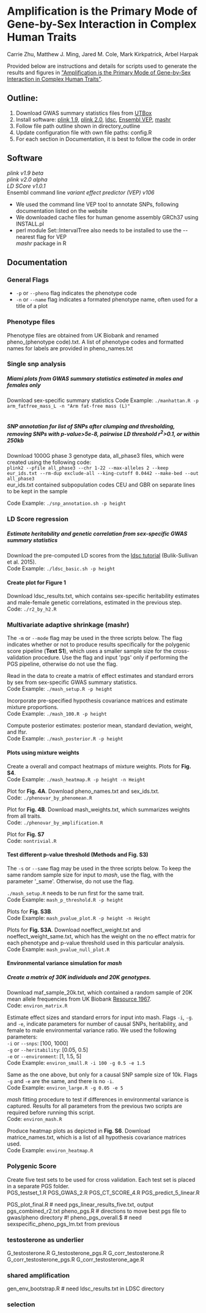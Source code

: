 # Amplification is the Primary Mode of Gene-by-Sex Interaction in Complex Human Traits
Carrie Zhu, Matthew J. Ming, Jared M. Cole, Mark Kirkpatrick, Arbel Harpak

Provided below are instructions and details for scripts used to generate the results and figures in ["Amplification is the Primary Mode of Gene-by-Sex Interaction in Complex Human Traits"](https://www.biorxiv.org/content/10.1101/2022.05.06.490973v1).

## Outline:
1. Download GWAS summary statistics files from [UTBox](https://utexas.box.com/s/ef25198jq6owpcq5j2wq6najovlq75b8)
2. Install software: [plink 1.9](https://www.cog-genomics.org/plink/), [plink 2.0](https://www.cog-genomics.org/plink/2.0/), [ldsc](https://github.com/bulik/ldsc), [Ensembl VEP](https://useast.ensembl.org/info/docs/tools/vep/script/index.html), [mashr](https://github.com/stephenslab/mashr)
3. Follow file path outline shown in directory_outline
4. Update configuration file with own file paths: config.R
5. For each section in Documentation, it is best to follow the code in order

## Software
*plink v1.9 beta*  
*plink v2.0 alpha*  
*LD SCore v1.0.1*  
Ensembl command line *variant effect predictor (VEP) v106*
- We used the command line VEP tool to annotate SNPs, following documentation listed on the website
- We downloaded cache files for human genome assembly GRCh37 using INSTALL.pl
- perl module Set::IntervalTree also needs to be installed to use the --nearest flag for VEP  
*mashr* package in R

## Documentation
### General Flags
- ```-p``` or ```--pheno``` flag indicates the phenotype code
- ```-n``` or ```--name``` flag indicates a formated phenotype name, often used for a title of a plot

### Phenotype files
Phenotype files are obtained from UK Biobank and renamed pheno_(phenotype code).txt. A list of phenotype codes and formatted names for labels are provided in pheno_names.txt

### Single snp analysis
##### Miami plots from GWAS summary statistics estimated in males and females only
Download sex-specific summary statistics
Code Example: ```./manhattan.R -p arm_fatfree_mass_L -n "Arm fat-free mass (L)"```
<br> <br/>
##### SNP annotation for list of SNPs after clumping and thresholding, removing SNPs with p-value>5e-8, pairwise LD threshold r<sup>2</sup>>0.1, or within 250kb  
Download 1000G phase 3 genotype data, all_phase3 files, which were created using the following code:  
```plink2 --pfile all_phase3 --chr 1-22 --max-alleles 2 --keep eur_ids.txt --rm-dup exclude-all --king-cutoff 0.0442 --make-bed --out all_phase3```  
eur_ids.txt contained subpopulation codes CEU and GBR on separate lines to be kept in the sample  

Code Example: ```./snp_annotation.sh -p height```  

### LD Score regression
##### Estimate heritability and genetic correlation from sex-specific GWAS summary statistics
Download the pre-computed LD scores from the [ldsc tutorial](https://github.com/bulik/ldsc) (Bulik-Sullivan et al. 2015).  
Code Example: ```./ldsc_basic.sh -p height``` 

#### Create plot for Figure 1
Download ldsc_results.txt, which contains sex-specific heritability estimates and male-female genetic correlations, estimated in the previous step.  
Code: ```./r2_by_h2.R```

### Multivariate adaptive shrinkage (mashr)
The ```-m``` or ```--mode``` flag may be used in the three scripts below. The flag indicates whether or not to produce results specifically for the polygenic score pipeline (**Text S1**), which uses a smaller sample size for the cross-validation procedure. Use the flag and input 'pgs' only if performing the PGS pipeline, otherwise do not use the flag. 

Read in the data to create a matrix of effect estimates and standard errors by sex from sex-specific GWAS summary statistics.  
Code Example: ```./mash_setup.R -p height```

Incorporate pre-specified hypothesis covariance matrices and estimate mixture proportions.  
Code Example: ```./mash_100.R -p height```

Compute posterior estimates: posterior mean, standard deviation, weight, and lfsr.  
Code Example: ```./mash_posterior.R -p height```

#### Plots using mixture weights
Create a overall and compact heatmaps of mixture weights. Plots for **Fig. S4**.   
Code Example: ```./mash_heatmap.R -p height -n Height```

Plot for **Fig. 4A**.  Download pheno_names.txt and sex_ids.txt.  
Code: ```./phenovar_by_phenomean.R```

Plot for **Fig. 4B**. Download mash_weights.txt, which summarizes weights from all traits.  
Code: ```./phenovar_by_amplification.R```

Plot for **Fig. S7**  
Code: ```nontrivial.R```

#### Test different p-value threshold (Methods and Fig. S3)
The ```-s``` or ```--same``` flag may be used in the three scripts below. To keep the same random sample size for input to *mash*, use the flag, with the parameter '_same'. Otherwise, do not use the flag. 

```./mash_setup.R``` needs to be run first for the same trait.  
Code Example: ```mash_p_threshold.R -p height```  

Plots for **Fig. S3B**.  
Code Example: ```mash_pvalue_plot.R -p height -n Height```  

Plots for **Fig. S3A**. Download noeffect_weight.txt and noeffect_weight_same.txt, which has the weight on the no effect matrix for each phenotype and p-value threshold used in this particular analysis.  
Code Example: ```mash_pvalue_null_plot.R```  

#### Environmental variance simulation for *mash*
##### Create a matrix of 30K individuals and 20K genotypes. 
Download maf_sample_20k.txt, which contained a random sample of 20K mean allele frequencies from UK Biobank [Resource 1967](https://biobank.ndph.ox.ac.uk/ukb/refer.cgi?id=1967).  
Code: ```environ_matrix.R```

Estimate effect sizes and standard errors for input into mash. Flags ```-i```, ```-g```. and ```-e```, indicate parameters for number of causal SNPs, heritability, and female to male environmental variance ratio. We used the following parameters:  
```-i``` or ```--snps```: [100, 1000]  
```-g``` or ```--heritability```: [0.05, 0.5]  
```-e``` or ```--environment```: [1, 1.5, 5]  
Code Example: ```environ_small.R -i 100 -g 0.5 -e 1.5```

Same as the one above, but only for a causal SNP sample size of 10k. Flags ```-g``` and ```-e``` are the same, and there is no ```-i```.   
Code Example: ```environ_large.R -g 0.05 -e 5```

*mash* fitting procedure to test if differences in environmental variance is captured. Results for all parameters from the previous two scripts are required before running this script.  
Code: ```environ_mash.R```

Produce heatmap plots as depicted in **Fig. S6**. Download matrice_names.txt, which is a list of all hypothesis covariance matrices used.  
Code Example: ```environ_heatmap.R```

### Polygenic Score  
Create five test sets to be used for cross validation. Each test set is placed in a separate PGS folder.  
PGS_testset_1.R
PGS_GWAS_2.R
PGS_CT_SCORE_4.R
PGS_predict_5_linear.R

PGS_plot_final.R
    # need pgs_linear_results_five.txt, output pgs_combined_r2.txt
pheno_pgs.R
    # directions to move best pgs file to gwas/pheno directory    #!
pheno_pgs_overall.$
    # need sexspecific_pheno_pgs_lm.txt from previous

### testosterone as underlier
G_testosterone.R
G_testosterone_pgs.R
G_corr_testosterone.R
G_corr_testosterone_pgs.R
G_corr_testosterone_age.R

### shared amplification
gen_env_bootstrap.R 
    # need ldsc_results.txt in LDSC directory

### selection

